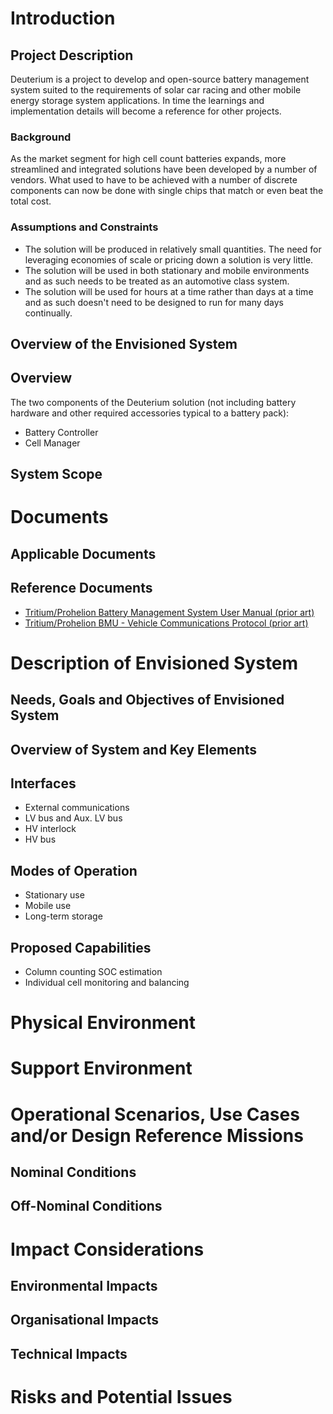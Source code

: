 # Introduction

## Project Description

Deuterium is a project to develop and open-source battery management system suited to the requirements of solar car racing and other mobile energy storage system applications. In time the learnings and implementation details will become a reference for other projects.

### Background

As the market segment for high cell count batteries expands, more streamlined and integrated solutions have been developed by a number of vendors. What used to have to be achieved with a number of discrete components can now be done with single chips that match or even beat the total cost.
### Assumptions and Constraints

- The solution will be produced in relatively small quantities. The need for leveraging economies of scale or pricing down a solution is very little.
- The solution will be used in both stationary and mobile environments and as such needs to be treated as an automotive class system.
- The solution will be used for hours at a time rather than days at a time and as such doesn't need to be designed to run for many days continually.

## Overview of the Envisioned System

## Overview

The two components of the Deuterium solution (not including battery hardware and other required accessories typical to a battery pack):
- Battery Controller
- Cell Manager

## System Scope

# Documents

## Applicable Documents


## Reference Documents

- [Tritium/Prohelion Battery Management System User Manual (prior art)](https://docs.prohelion.com/assets/pdfs/Battery_Management_System/PHLN67.011v2%20BMS%20Users%20Manual.pdf)
- [Tritium/Prohelion BMU - Vehicle Communications Protocol (prior art)](https://docs.prohelion.com/assets/pdfs/Battery_Management_System/PHLN67.010v2%20BMS%20BMU%20Communications%20Protocol.pdf)

# Description of Envisioned System

## Needs, Goals and Objectives of Envisioned System

## Overview of System and Key Elements

## Interfaces

- External communications
- LV bus and Aux. LV bus
- HV interlock
- HV bus
## Modes of Operation

- Stationary use
- Mobile use
- Long-term storage

## Proposed Capabilities

- Column counting SOC estimation
- Individual cell monitoring and balancing

# Physical Environment

# Support Environment

# Operational Scenarios, Use Cases and/or Design Reference Missions

## Nominal Conditions

## Off-Nominal Conditions

# Impact Considerations

## Environmental Impacts

## Organisational Impacts

## Technical Impacts

# Risks and Potential Issues